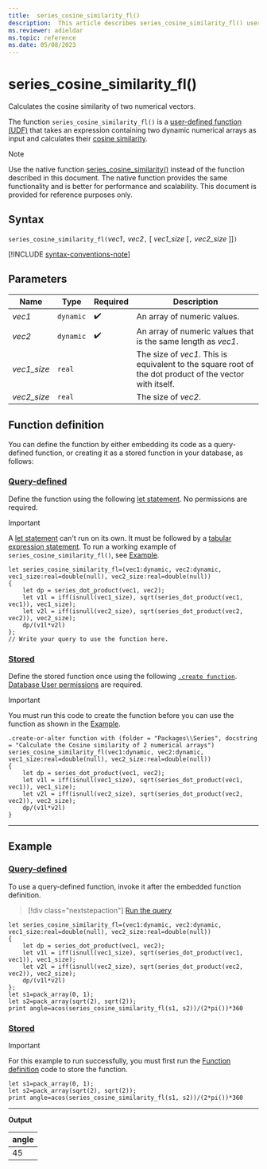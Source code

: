 ```yaml
---
title:  series_cosine_similarity_fl()
description:  This article describes series_cosine_similarity_fl() user-defined function.
ms.reviewer: adieldar
ms.topic: reference
ms.date: 05/08/2023
---
```

# series_cosine_similarity_fl()

Calculates the cosine similarity of two numerical vectors.

The function `series_cosine_similarity_fl()` is a [user-defined function (UDF)](../query/functions/user-defined-functions.md) that takes an expression containing two dynamic numerical arrays as input and calculates their [cosine similarity](https://en.wikipedia.org/wiki/Cosine_similarity).

> [!NOTE]
>
> Use the native function [series_cosine_similarity()](../query/series-cosine-similarity-function.md) instead of the function described in this document. The native function provides the same functionality and is better for performance and scalability. This document is provided for reference purposes only.

## Syntax

`series_cosine_similarity_fl(`*vec1*`,` *vec2*`,` [ *vec1_size* [`,` *vec2_size* ]]`)`

[!INCLUDE [syntax-conventions-note](../includes/syntax-conventions-note.md)]

## Parameters

|Name|Type|Required|Description|
|--|--|--|--|
|*vec1*| `dynamic` | :heavy_check_mark:|An array of numeric values.|
|*vec2*| `dynamic` | :heavy_check_mark:|An array of numeric values that is the same length as *vec1*.|
|*vec1_size*| `real` | |The size of *vec1*. This is equivalent to the square root of the dot product of the vector with itself.|
|*vec2_size*| `real` | |The size of *vec2*.|

## Function definition

You can define the function by either embedding its code as a query-defined function, or creating it as a stored function in your database, as follows:

### [Query-defined](#tab/query-defined)

Define the function using the following [let statement](../query/let-statement.md). No permissions are required.

> [!IMPORTANT]
> A [let statement](../query/let-statement.md) can't run on its own. It must be followed by a [tabular expression statement](../query/tabular-expression-statements.md). To run a working example of `series_cosine_similarity_fl()`, see [Example](#example).

```kusto
let series_cosine_similarity_fl=(vec1:dynamic, vec2:dynamic, vec1_size:real=double(null), vec2_size:real=double(null))
{
    let dp = series_dot_product(vec1, vec2);
    let v1l = iff(isnull(vec1_size), sqrt(series_dot_product(vec1, vec1)), vec1_size);
    let v2l = iff(isnull(vec2_size), sqrt(series_dot_product(vec2, vec2)), vec2_size);
    dp/(v1l*v2l)
};
// Write your query to use the function here.
```

### [Stored](#tab/stored)

Define the stored function once using the following [`.create function`](../management/create-function.md). [Database User permissions](../access-control/role-based-access-control.md) are required.

> [!IMPORTANT]
> You must run this code to create the function before you can use the function as shown in the [Example](#example).

```kusto
.create-or-alter function with (folder = "Packages\\Series", docstring = "Calculate the Cosine similarity of 2 numerical arrays")
series_cosine_similarity_fl(vec1:dynamic, vec2:dynamic, vec1_size:real=double(null), vec2_size:real=double(null))
{
    let dp = series_dot_product(vec1, vec2);
    let v1l = iff(isnull(vec1_size), sqrt(series_dot_product(vec1, vec1)), vec1_size);
    let v2l = iff(isnull(vec2_size), sqrt(series_dot_product(vec2, vec2)), vec2_size);
    dp/(v1l*v2l)
}
```

---

## Example

### [Query-defined](#tab/query-defined)

To use a query-defined function, invoke it after the embedded function definition.

> [!div class="nextstepaction"]
> <a href="https://dataexplorer.azure.com/clusters/help/databases/Samples?query=H4sIAAAAAAAAA42R0WoDIRBF3/0KH8clkGihD1n8FrHqhqHGteoGtqX/nkmyCVtKQ30b7vXcO0wMjddQMFTjxoopmIpHjLZgm80QNZyCk3s/J3tEt+E0qR+TJP9n2Jdgo/bj9BYDpClGcbP+IQr2xTi9SOE+c31v4Mdmchn95No19wYR/cN8kpHcOAyA9UKCRwMKrB+lwTOSFGLVeY1Vv7HqH1i1FFxvu2B93gK17Qgt2HfPLjFV6mzdu7Gl2Bl2Gy7FIqi1cA1U92Si9ywXTI3bdIhBW7oTPDkZVNq20rctqC4jCNG9vO7OCmRtfegBAAA=" target="_blank">Run the query</a>

```kusto
let series_cosine_similarity_fl=(vec1:dynamic, vec2:dynamic, vec1_size:real=double(null), vec2_size:real=double(null))
{
    let dp = series_dot_product(vec1, vec2);
    let v1l = iff(isnull(vec1_size), sqrt(series_dot_product(vec1, vec1)), vec1_size);
    let v2l = iff(isnull(vec2_size), sqrt(series_dot_product(vec2, vec2)), vec2_size);
    dp/(v1l*v2l)
};
let s1=pack_array(0, 1);
let s2=pack_array(sqrt(2), sqrt(2));
print angle=acos(series_cosine_similarity_fl(s1, s2))/(2*pi())*360
```

### [Stored](#tab/stored)

> [!IMPORTANT]
> For this example to run successfully, you must first run the [Function definition](#function-definition) code to store the function.

```kusto
let s1=pack_array(0, 1);
let s2=pack_array(sqrt(2), sqrt(2));
print angle=acos(series_cosine_similarity_fl(s1, s2))/(2*pi())*360
```

---

**Output**

| angle |
|--|
| 45 |
